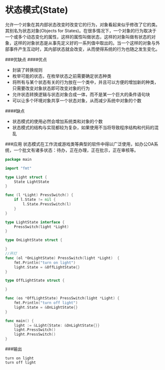 # 状态模式(State)

允许一个对象在其内部状态改变时改变它的行为，对象看起来似乎修改了它的类。其别名为状态对象(Objects for States)。在很多情况下，一个对象的行为取决于一个或多个动态变化的属性，这样的属性叫做状态，这样的对象叫做有状态的对象，这样的对象状态是从事先定义好的一系列值中取出的。当一个这样的对象与外部事件产生互动时，其内部状态就会改变，从而使得系统的行为也随之发生变化。

###优缺点
####优点

- 封装了转换规则
- 枚举可能的状态，在枚举状态之前需要确定状态种类
- 将所有与某个状态有关的行为放在一个类中，并且可以方便的增加新的种类，只需要改变对象状态即可改变对象的行为
- 允许状态转换逻辑与状态对象合成一体，而不是某一个巨大的条件语句块
- 可以让多个环境对象共享一个状态对象，从而减少系统中对象的个数

####缺点

- 状态模式的使用必然会增加系统类和对象的个数
- 状态模式的结构与实现都较为复杂，如果使用不当将导致程序结构和代码的混乱


###应用
状态模式在工作流或游戏类等典型的软件中得以广泛使用，如办公OA系统，一个批文有诸多状态：待办，正在办理，正在批示，正在审核等。



```go
package main

import "fmt"

type Light struct {
	State LightState
}

func (l *Light) PressSwitch() {
	if l.State != nil {
		l.State.PressSwitch(l)
	}
}

type LightState interface {
	PressSwitch(light *Light)
}

type OnLightState struct {

}
//开灯
func (ol *OnLightState) PressSwitch(light *Light)  {
	fmt.Println("turn on light")
	light.State = &OffLightState{}
}

type OffLightState struct {

}

func (os *OffLightState) PressSwitch(light *Light) {
	fmt.Println("turn off light")
	light.State = &OnLightState{}
}

func main() {
	light := &Light{State: &OnLightState{}}
	light.PressSwitch()
	light.PressSwitch()
}
```

###输出

```
turn on light
turn off light
```

